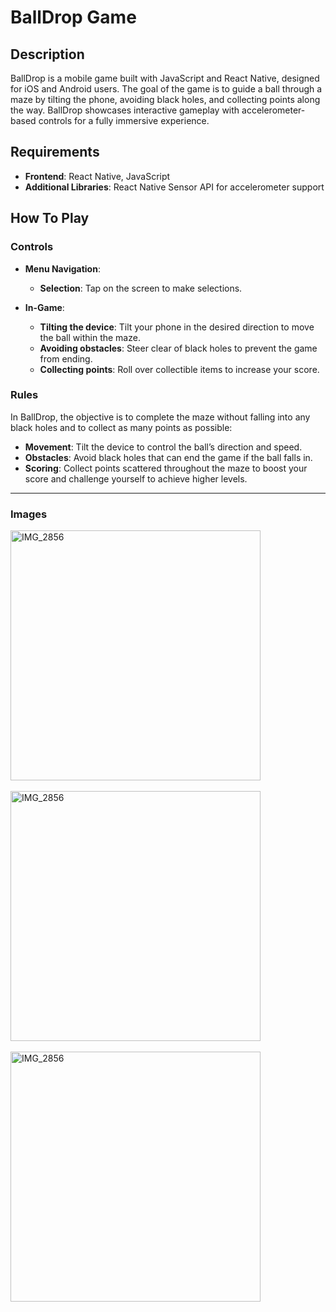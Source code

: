 # BallDrop Game

## Description

BallDrop is a mobile game built with JavaScript and React Native, designed for iOS and Android users. The goal of the game is to guide a ball through a maze by tilting the phone, avoiding black holes, and collecting points along the way. BallDrop showcases interactive gameplay with accelerometer-based controls for a fully immersive experience.

## Requirements

- **Frontend**: React Native, JavaScript
- **Additional Libraries**: React Native Sensor API for accelerometer support

## How To Play

### Controls

- **Menu Navigation**:
  - **Selection**: Tap on the screen to make selections.

- **In-Game**:
  - **Tilting the device**: Tilt your phone in the desired direction to move the ball within the maze.
  - **Avoiding obstacles**: Steer clear of black holes to prevent the game from ending.
  - **Collecting points**: Roll over collectible items to increase your score.

### Rules

In BallDrop, the objective is to complete the maze without falling into any black holes and to collect as many points as possible:

- **Movement**: Tilt the device to control the ball’s direction and speed.
- **Obstacles**: Avoid black holes that can end the game if the ball falls in.
- **Scoring**: Collect points scattered throughout the maze to boost your score and challenge yourself to achieve higher levels.

---
### Images
<img src="https://github.com/user-attachments/assets/4f4e2c91-4c21-4e6d-bdc9-8308665bf62c" alt="IMG_2856" width="400" />   
<br><br>
<img src="https://github.com/user-attachments/assets/f3ce41ed-6970-44b0-9101-207063f31b50" alt="IMG_2856" width="400" />
<br><br>
<img src="https://github.com/user-attachments/assets/972e53cf-4b70-47f8-aeb0-196eb96b5fd7" alt="IMG_2856" width="400" />





